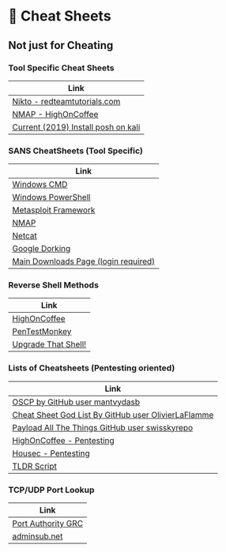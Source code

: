 # :page_with_curl: Cheat Sheets

## Not just for Cheating

### Tool Specific Cheat Sheets

Link |
-|
[Nikto - redteamtutorials.com](https://redteamtutorials.com/2018/10/24/nikto-cheatsheet/)|
[NMAP - HighOnCoffee](https://highon.coffee/blog/nmap-cheat-sheet/)|
[Current (2019) Install posh on kali](https://docs.microsoft.com/en-us/powershell/scripting/install/installing-powershell-core-on-linux?view=powershell-6)|

### SANS CheatSheets (Tool Specific)

Link |
-|
[Windows CMD](https://www.sans.org/security-resources/sec560/windows_command_line_sheet_v1.pdf)|
[Windows PowerShell](https://blogs.sans.org/pen-testing/files/2016/05/PowerShellCheatSheet_v41.pdf)|
[Metasploit Framework](https://www.sans.org/security-resources/sec560/misc_tools_sheet_v1.pdf)|
[NMAP](https://blogs.sans.org/pen-testing/files/2013/10/NmapCheatSheetv1.1.pdf)|
[Netcat](https://www.sans.org/security-resources/sec560/netcat_cheat_sheet_v1.pdf)|
[Google Dorking](https://www.sans.org/security-resources/GoogleCheatSheet.pdf)|
[Main Downloads Page (login required)](https://pen-testing.sans.org/resources/downloads)|

### Reverse Shell Methods

Link|
-|
[HighOnCoffee](https://highon.coffee/blog/reverse-shell-cheat-sheet/)|
[PenTestMonkey](http://pentestmonkey.net/cheat-sheet/shells/reverse-shell-cheat-sheet)|
[Upgrade That Shell!](https://blog.ropnop.com/upgrading-simple-shells-to-fully-interactive-ttys/)|
### Lists of Cheatsheets (Pentesting oriented)

Link |
-|
[OSCP by GitHub user mantvydasb](https://github.com/mantvydasb/Offensive-Security-OSCP-Cheatsheets)|
[Cheat Sheet God List By GitHub user OlivierLaFlamme](https://github.com/OlivierLaflamme/Cheatsheet-God)|
[Payload All The Things GitHub user swisskyrepo](https://github.com/swisskyrepo/PayloadsAllTheThings)|
[HighOnCoffee - Pentesting](https://highon.coffee/blog/penetration-testing-tools-cheat-sheet/)|
[Housec - Pentesting](https://hausec.com/pentesting-cheatsheet/)|
[TLDR Script](https://tldr.sh/)|

### TCP/UDP Port Lookup

Link|
-|
[Port Authority GRC](https://www.grc.com/PortDataHelp.htm)|
[adminsub.net](https://www.adminsub.net/tcp-udp-port-finder)|

